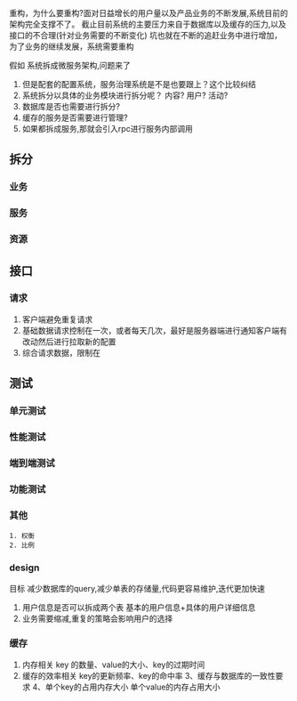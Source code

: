    重构，为什么要重构?面对日益增长的用户量以及产品业务的不断发展,系统目前的架构完全支撑不了。
   截止目前系统的主要压力来自于数据库以及缓存的压力,以及接口的不合理(针对业务需要的不断变化)
   坑也就在不断的追赶业务中进行增加，为了业务的继续发展，系统需要重构

   假如 系统拆成微服务架构,问题来了
   1. 但是配套的配置系统，服务治理系统是不是也要跟上？这个比较纠结
   2. 系统拆分以具体的业务模块进行拆分呢？
       内容? 用户? 活动?
   3. 数据库是否也需要进行拆分? 
   4. 缓存的服务是否需要进行管理?
   5. 如果都拆成服务,那就会引入rpc进行服务内部调用

  ## 拆分
  ### 业务
  ### 服务
  ### 资源

  ## 接口
  ### 请求
   1. 客户端避免重复请求
   2. 基础数据请求控制在一次，或者每天几次，最好是服务器端进行通知客户端有改动然后进行拉取新的配置
   3. 综合请求数据，限制在 
   
  ## 测试
  ### 单元测试
  ### 性能测试
  ### 端到端测试
  ### 功能测试
  ### 其他
    1. 权衡
    2. 比例  

 ### design
   目标 减少数据库的query,减少单表的存储量,代码更容易维护,迭代更加快速
   1. 用户信息是否可以拆成两个表
      基本的用户信息+具体的用户详细信息
   2. 业务需要缩减,重复的策略会影响用户的选择   

 ### 缓存
   1. 内存相关
      key 的数量、value的大小、key的过期时间
   2. 缓存的效率相关
      key的更新频率、key的命中率
   3、缓存与数据库的一致性要求
   4、单个key的占用内存大小 单个value的内存占用大小